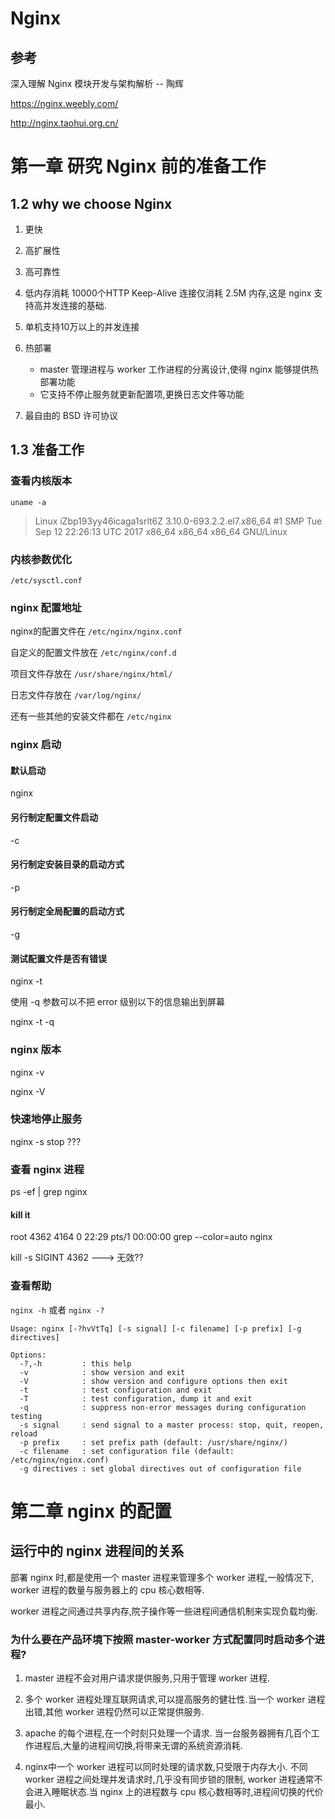 # Nginx

## 参考 

深入理解 Nginx 模块开发与架构解析  --  陶辉

https://nginx.weebly.com/

http://nginx.taohui.org.cn/

# 第一章 研究 Nginx 前的准备工作

## 1.2  why we choose Nginx

1. 更快 
2. 高扩展性
3. 高可靠性
4. 低内存消耗  10000个HTTP Keep-Alive 连接仅消耗 2.5M 内存,这是 nginx 支持高并发连接的基础.
5. 单机支持10万以上的并发连接
6. 热部署 

	- master 管理进程与 worker 工作进程的分离设计,使得 nginx 能够提供热部署功能
	- 它支持不停止服务就更新配置项,更换日志文件等功能

7. 最自由的 BSD 许可协议

## 1.3 准备工作

### 查看内核版本

```uname -a```

> Linux iZbp193yy46icaga1srlt6Z 3.10.0-693.2.2.el7.x86_64 #1 SMP Tue Sep 12 22:26:13 UTC 2017 x86_64 x86_64 x86_64 GNU/Linux

### 内核参数优化

```/etc/sysctl.conf```

### nginx 配置地址

nginx的配置文件在  ```/etc/nginx/nginx.conf```

自定义的配置文件放在 ```/etc/nginx/conf.d```

项目文件存放在 ```/usr/share/nginx/html/```

日志文件存放在 ```/var/log/nginx/```

还有一些其他的安装文件都在 ```/etc/nginx```

### nginx 启动

#### 默认启动

nginx

#### 另行制定配置文件启动

-c

#### 另行制定安装目录的启动方式

-p

#### 另行制定全局配置的启动方式

-g 

#### 测试配置文件是否有错误

nginx -t 

使用 -q 参数可以不把 error 级别以下的信息输出到屏幕

nginx -t -q

### nginx 版本

nginx -v

nginx -V 

### 快速地停止服务

nginx -s stop ???

### 查看 nginx 进程

ps -ef | grep nginx

#### kill it

root      4362  4164  0 22:29 pts/1    00:00:00 grep --color=auto nginx

kill -s SIGINT 4362   ---> 无效??

### 查看帮助

```nginx -h``` 或者 ```nginx -?```

```
Usage: nginx [-?hvVtTq] [-s signal] [-c filename] [-p prefix] [-g directives]

Options:
  -?,-h         : this help
  -v            : show version and exit
  -V            : show version and configure options then exit
  -t            : test configuration and exit
  -T            : test configuration, dump it and exit
  -q            : suppress non-error messages during configuration testing
  -s signal     : send signal to a master process: stop, quit, reopen, reload
  -p prefix     : set prefix path (default: /usr/share/nginx/)
  -c filename   : set configuration file (default: /etc/nginx/nginx.conf)
  -g directives : set global directives out of configuration file
```

# 第二章 nginx 的配置

## 运行中的 nginx 进程间的关系


部署 nginx 时,都是使用一个 master 进程来管理多个 worker 进程,一般情况下, worker 进程的数量与服务器上的 cpu 核心数相等.

worker 进程之间通过共享内存,院子操作等一些进程间通信机制来实现负载均衡.

### 为什么要在产品环境下按照 master-worker 方式配置同时启动多个进程?

1. master 进程不会对用户请求提供服务,只用于管理 worker 进程.

2. 多个 worker 进程处理互联网请求,可以提高服务的健壮性.当一个 worker 进程出错,其他 worker 进程仍然可以正常提供服务.

3. apache 的每个进程,在一个时刻只处理一个请求. 当一台服务器拥有几百个工作进程后,大量的进程间切换,将带来无谓的系统资源消耗.

4. nginx中一个 worker 进程可以同时处理的请求数,只受限于内存大小. 不同 worker 进程之间处理并发请求时,几乎没有同步锁的限制, worker 进程通常不会进入睡眠状态.当 nginx 上的进程数与 cpu 核心数相等时,进程间切换的代价最小.















